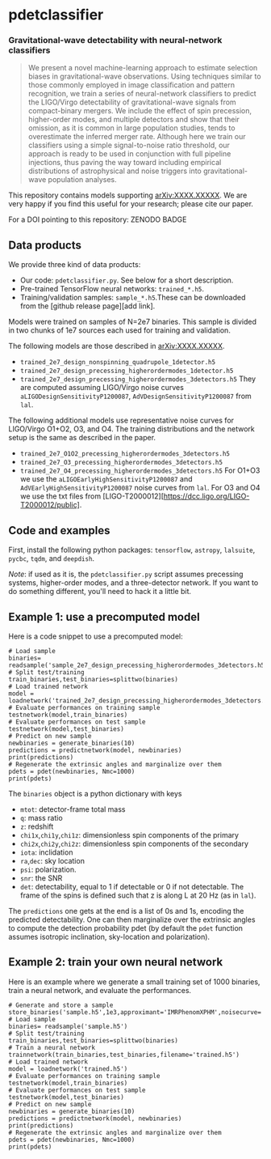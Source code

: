 # pdetclassifier

### Gravitational-wave detectability with neural-network classifiers

> We present a novel machine-learning approach to estimate  selection biases in gravitational-wave observations. Using techniques similar to those commonly employed in image classification and pattern recognition, we train a series of neural-network classifiers to predict the LIGO/Virgo detectability of gravitational-wave signals from compact-binary mergers. We include the effect of spin precession, higher-order modes, and multiple detectors and show that their omission, as it is common in large population studies, tends to overestimate the inferred merger rate. Although here we train our classifiers using a simple signal-to-noise ratio threshold, our approach is ready to be used in conjunction with full pipeline injections, thus paving the way toward including empirical distributions of  astrophysical and noise triggers into gravitational-wave population analyses.


This repository contains models supporting [arXiv:XXXX.XXXXX](https://arxiv.org/abs/XXXX.XXXXX). We are very happy if you find this useful for your research; please cite our paper. 

For a DOI pointing to this repository: ZENODO BADGE

## Data products

We provide three kind of data products:

- Our code: `pdetclassifier.py`. See below for a short description.
- Pre-trained TensorFlow neural networks: `trained_*.h5`.
- Training/validation samples: `sample_*.h5`.These can be downloaded from the [github release page][add link].

Models were trained on samples of N=2e7 binaries. This sample is divided in two chunks of 1e7 sources each used for training and validation. 

The following models are those described in [arXiv:XXXX.XXXXX](https://arxiv.org/abs/XXXX.XXXXX). 
- `trained_2e7_design_nonspinning_quadrupole_1detector.h5`
- `trained_2e7_design_precessing_higherordermodes_1detector.h5`
- `trained_2e7_design_precessing_higherordermodes_3detectors.h5`
They are computed assuming LIGO/Virgo noise curves `aLIGODesignSensitivityP1200087`, `AdVDesignSensitivityP1200087` from `lal`. 

The following additional models use representative noise curves for LIGO/Virgo O1+O2, O3, and O4. The training distributions and the network setup is the same as described in the paper. 
- `trained_2e7_O1O2_precessing_higherordermodes_3detectors.h5`
- `trained_2e7_O3_precessing_higherordermodes_3detectors.h5`
- `trained_2e7_O4_precessing_higherordermodes_3detectors.h5`
For O1+O3 we use the `aLIGOEarlyHighSensitivityP1200087` and `AdVEarlyHighSensitivityP1200087` noise curves from `lal`. For O3 and O4 we use the txt files from [LIGO-T2000012][https://dcc.ligo.org/LIGO-T2000012/public].


## Code and examples

First, install the following python packages: `tensorflow`, `astropy`, `lalsuite`, `pycbc`, `tqdm`, and `deepdish`.

*Note*: if used as it is, the `pdetclassifier.py` script assumes precessing systems, higher-order modes, and a three-detector network. If you want to do something different, you'll need to hack it a little bit.  

## Example 1: use a precomputed model

Here is a code snippet to use a precomputed model:

```
# Load sample
binaries= readsample('sample_2e7_design_precessing_higherordermodes_3detectors.h5')
# Split test/training
train_binaries,test_binaries=splittwo(binaries)
# Load trained network
model = loadnetwork('trained_2e7_design_precessing_higherordermodes_3detectors.h5')
# Evaluate performances on training sample
testnetwork(model,train_binaries)
# Evaluate performances on test sample
testnetwork(model,test_binaries)
# Predict on new sample
newbinaries = generate_binaries(10)
predictions = predictnetwork(model, newbinaries)
print(predictions)
# Regenerate the extrinsic angles and marginalize over them
pdets = pdet(newbinaries, Nmc=1000)
print(pdets)
```

The `binaries` object is a python dictionary with keys 
- `mtot`: detector-frame total mass
- `q`: mass ratio
- `z`: redshift
- `chi1x`,`chi1y`,`chi1z`: dimensionless spin components of the primary
- `chi2x`,`chi2y`,`chi2z`: dimensionless spin components of the secondary
- `iota`: inclidation
- `ra`,`dec`: sky location
- `psi`: polarization.
- `snr`: the SNR
- `det`: detectability, equal to 1 if detectable or 0 if not detectable.
The frame of the spins is defined such that z is along L at 20 Hz (as in `lal`).

The `predictions` one gets at the end is a list of 0s and 1s, encoding the predicted detectability. One can then marginalize over the extrinsic angles to compute the detection probability pdet (by default the `pdet` function assumes isotropic inclination, sky-location and polarization).


## Example 2: train your own neural network

Here is an example where we generate a small training set of 1000 binaries, train a neural network, and evaluate the performances. 

```
# Generate and store a sample
store_binaries('sample.h5',1e3,approximant='IMRPhenomXPHM',noisecurve='design',SNRthreshold=12)
# Load sample
binaries= readsample('sample.h5')
# Split test/training
train_binaries,test_binaries=splittwo(binaries)
# Train a neural network
trainnetwork(train_binaries,test_binaries,filename='trained.h5')
# Load trained network
model = loadnetwork('trained.h5')
# Evaluate performances on training sample
testnetwork(model,train_binaries)
# Evaluate performances on test sample
testnetwork(model,test_binaries)
# Predict on new sample
newbinaries = generate_binaries(10)
predictions = predictnetwork(model, newbinaries)
print(predictions)
# Regenerate the extrinsic angles and marginalize over them
pdets = pdet(newbinaries, Nmc=1000)
print(pdets)
```









